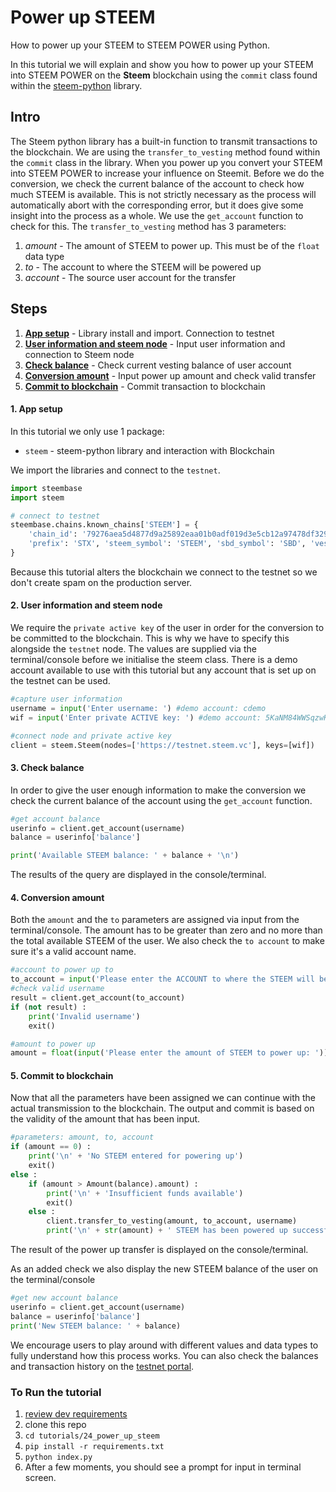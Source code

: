 # Power up STEEM

How to power up your STEEM to STEEM POWER using Python.

In this tutorial we will explain and show you how to power up your STEEM into STEEM POWER on the **Steem** blockchain using the `commit` class found within the [steem-python](https://github.com/steemit/steem-python) library.

## Intro

The Steem python library has a built-in function to transmit transactions to the blockchain. We are using the `transfer_to_vesting` method found within the `commit` class in the library. When you power up you convert your STEEM into STEEM POWER to increase your influence on Steemit. Before we do the conversion, we check the current balance of the account to check how much STEEM is available. This is not strictly necessary as the process will automatically abort with the corresponding error, but it does give some insight into the process as a whole. We use the `get_account` function to check for this. The `transfer_to_vesting` method has 3 parameters:

1.  _amount_ - The amount of STEEM to power up. This must be of the `float` data type
1.  _to_ - The account to where the STEEM will be powered up
1.  _account_ - The source user account for the transfer

## Steps

1.  [**App setup**](#setup) - Library install and import. Connection to testnet
1.  [**User information and steem node**](#userinfo) - Input user information and connection to Steem node
1.  [**Check balance**](#balance) - Check current vesting balance of user account
1.  [**Conversion amount**](#convert) - Input power up amount and check valid transfer
1.  [**Commit to blockchain**](#commit) - Commit transaction to blockchain

#### 1. App setup <a name="setup"></a>

In this tutorial we only use 1 package:

- `steem` - steem-python library and interaction with Blockchain

We import the libraries and connect to the `testnet`.

```python
import steembase
import steem

# connect to testnet
steembase.chains.known_chains['STEEM'] = {
    'chain_id': '79276aea5d4877d9a25892eaa01b0adf019d3e5cb12a97478df3298ccdd01673',
    'prefix': 'STX', 'steem_symbol': 'STEEM', 'sbd_symbol': 'SBD', 'vests_symbol': 'VESTS'
}
```

Because this tutorial alters the blockchain we connect to the testnet so we don't create spam on the production server.

#### 2. User information and steem node <a name="userinfo"></a>

We require the `private active key` of the user in order for the conversion to be committed to the blockchain. This is why we have to specify this alongside the `testnet` node. The values are supplied via the terminal/console before we initialise the steem class. There is a demo account available to use with this tutorial but any account that is set up on the testnet can be used.

```python
#capture user information
username = input('Enter username: ') #demo account: cdemo
wif = input('Enter private ACTIVE key: ') #demo account: 5KaNM84WWSqzwKzY82fXPaUW43idbLnPqf5SfjGxLfw6eV2kAP3

#connect node and private active key
client = steem.Steem(nodes=['https://testnet.steem.vc'], keys=[wif])
```

#### 3. Check balance <a name="balance"></a>

In order to give the user enough information to make the conversion we check the current balance of the account using the `get_account` function.

```python
#get account balance
userinfo = client.get_account(username)
balance = userinfo['balance']

print('Available STEEM balance: ' + balance + '\n')
```

The results of the query are displayed in the console/terminal.

#### 4. Conversion amount <a name="convert"></a>

Both the `amount` and the `to` parameters are assigned via input from the terminal/console. The amount has to be greater than zero and no more than the total available STEEM of the user. We also check the `to account` to make sure it's a valid account name.

```python
#account to power up to
to_account = input('Please enter the ACCOUNT to where the STEEM will be transferred: ')
#check valid username
result = client.get_account(to_account)
if (not result) :
    print('Invalid username')
    exit()

#amount to power up
amount = float(input('Please enter the amount of STEEM to power up: '))
```

#### 5. Commit to blockchain <a name="commit"></a>

Now that all the parameters have been assigned we can continue with the actual transmission to the blockchain. The output and commit is based on the validity of the amount that has been input.

```python
#parameters: amount, to, account
if (amount == 0) :
    print('\n' + 'No STEEM entered for powering up')
    exit()
else :
    if (amount > Amount(balance).amount) :
        print('\n' + 'Insufficient funds available')
        exit()
    else :
        client.transfer_to_vesting(amount, to_account, username)
        print('\n' + str(amount) + ' STEEM has been powered up successfully')
```

The result of the power up transfer is displayed on the console/terminal.

As an added check we also display the new STEEM balance of the user on the terminal/console

```python
#get new account balance
userinfo = client.get_account(username)
balance = userinfo['balance']
print('New STEEM balance: ' + balance)
```

We encourage users to play around with different values and data types to fully understand how this process works. You can also check the balances and transaction history on the [testnet portal](http://condenser.steem.vc/).

### To Run the tutorial

1.  [review dev requirements](https://github.com/steemit/devportal-tutorials-py/tree/master/tutorials/00_getting_started#dev-requirements)
1.  clone this repo
1.  `cd tutorials/24_power_up_steem`
1.  `pip install -r requirements.txt`
1.  `python index.py`
1.  After a few moments, you should see a prompt for input in terminal screen.